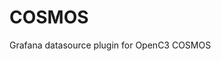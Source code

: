 <!-- This README file is going to be the one displayed on the Grafana.com website for your plugin -->

# COSMOS

Grafana datasource plugin for OpenC3 COSMOS
